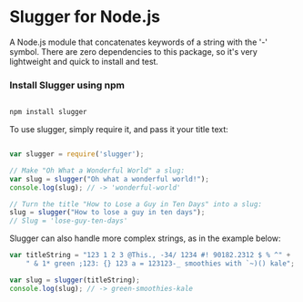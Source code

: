Slugger for Node.js
======================

A Node.js module that concatenates keywords of a string with the '-' symbol. There are zero dependencies to this package, so it's very lightweight and quick to install and test.

### Install Slugger using npm

````javascript

npm install slugger
````

To use slugger, simply require it, and pass it your title text:

````javascript

var slugger = require('slugger');

// Make "Oh What a Wonderful World" a slug:
var slug = slugger("Oh what a wonderful world!");
console.log(slug); // -> 'wonderful-world'

// Turn the title "How to Lose a Guy in Ten Days" into a slug:
slug = slugger("How to lose a guy in ten days");
// Slug = 'lose-guy-ten-days'
````

Slugger can also handle more complex strings, as in the example below:

````javascript
var titleString = "123 1 2 3 @This., -34/ 1234 #! 90182.2312 $ % ^" +
	" & 1* green ;123: {} 123 a = 123123-_ smoothies with `~)() kale";

var slug = slugger(titleString);
console.log(slug); // -> green-smoothies-kale